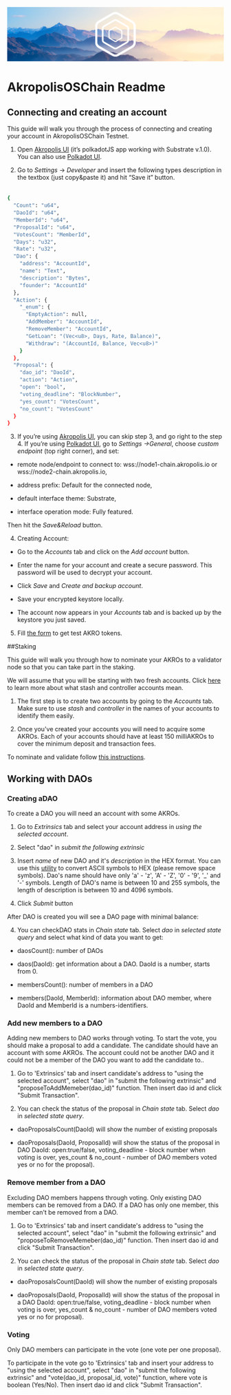 <img src="/images/introsmall.png" alt="drawing" />

# AkropolisOSChain Readme

## Connecting and creating an account


This guide will walk you through the process of connecting and creating your account in AkropolisOSChain Testnet.

1) Open [Akropolis UI](https://wallet.akropolis.io) (it’s polkadotJS app working with Substrate v.1.0). You can also use [Polkadot UI](https://polkadot.js.org/apps/#/explorer). 

2) Go to *Settings* -> *Developer*  and insert the following types description in the textbox (just copy&paste it) and hit “Save it” button. 


```bash

{
  "Count": "u64",
  "DaoId": "u64",
  "MemberId": "u64",
  "ProposalId": "u64",
  "VotesCount": "MemberId",
  "Days": "u32",
  "Rate": "u32",
  "Dao": {
    "address": "AccountId",
    "name": "Text",
    "description": "Bytes",
    "founder": "AccountId"
  },
  "Action": {
    "_enum": {
      "EmptyAction": null,
      "AddMember": "AccountId",
      "RemoveMember": "AccountId",
      "GetLoan": "(Vec<u8>, Days, Rate, Balance)",
      "Withdraw": "(AccountId, Balance, Vec<u8>)"
    }
  },
  "Proposal": {
    "dao_id": "DaoId",
    "action": "Action",
    "open": "bool",
    "voting_deadline": "BlockNumber",
    "yes_count": "VotesCount",
    "no_count": "VotesCount"
  }
}


```


3) If you’re using [Akropolis UI](https://wallet.akropolis.io), you can skip  step 3, and go right to the step 4. If you’re using [Polkadot UI](https://polkadot.js.org/apps/#/explorer), go to *Settings ->General*, choose *custom endpoint* (top right corner), and set: 

- remote node/endpoint to connect to: wss://node1-chain.akropolis.io or wss://node2-chain.akropolis.io, 

- address prefix: Default for the connected node, 

- default interface theme: Substrate, 

- interface operation mode: Fully featured.

Then hit the *Save&Reload* button. 

4) Creating Account: 

- Go to the *Accounts* tab and click on the *Add account* button.

- Enter the name for your account and create a secure password. This password will be used to decrypt your account.

- Click *Save* and *Create and backup account*.

- Save your encrypted keystore locally.

- The account now appears in your *Accounts* tab and is backed up by the keystore you just saved.

5) Fill [the form](https://forms.gle/QjcccF6WWxSrbe9Z7) to get test AKRO tokens. 

##Staking

This guide will walk you through how to nominate your AKROs to a validator node so that you can take part in the staking.

We will assume that you will be starting with two fresh accounts. Click [here](https://wiki.polkadot.network/en/latest/polkadot/learn/staking/#accounts) to learn more about what stash and controller accounts mean.

1) The first step is to create two accounts by going to the *Accounts* tab. Make sure to use *stash* and *controller* in the names of your accounts to identify them easily.

2) Once you've created your accounts you will need to acquire some AKROs. Each of your accounts should have at least 150 milliAKROs to cover the minimum deposit and transaction fees.

To nominate and validate follow [this instructions](https://wiki.polkadot.network/en/latest/polkadot/node/guides/how-to-nominate/#nominating). 



## Working with DAOs


### Creating aDAO

To create a DAO you will need an account with some AKROs. 

1) Go to *Extrinsics* tab and select your account address in *using the selected account*. 

2) Select "dao" in *submit the following extrinsic*

3) Insert *name* of new DAO and it's *description* in the HEX format. You can use this [utility](https://www.rapidtables.com/convert/number/ascii-to-hex.html) to convert ASCII symbols to HEX (please remove space symbols). Dao's name should have only 'a' - 'z', 'A' - 'Z', '0' - '9', '_' and '-' symbols. Length of DAO's name is between 10 and 255 symbols, the length of description is between 10 and 4096 symbols. 

3) Click *Submit* button

After DAO is created you will see a DAO page with minimal balance:


4) You can checkDAO stats in *Chain state* tab. Select *dao* in *selected state query* and select what kind of data you want to get: 

- daosCount(): number of DAOs

- daos(DaoId): get information about a DAO. DaoId is a number, starts from 0. 

- membersCount(): number of members in a DAO

- members(DaoId, MemberId): information about DAO member, where DaoId and MemberId is a numbers-identifiers. 

### Add new members to a DAO

Adding new members to DAO works through voting. To start the vote, you should make a proposal to add a candidate. The candidate should have an account with some AKROs. The account could not be another DAO and it could not be a member of the DAO you want to add the candidate to.. 

1) Go to 'Extrinsics' tab and insert candidate's address to "using the selected account", select "dao" in "submit the following extrinsic" and "proposeToAddMemeber(dao_id)" function. Then insert dao id and click "Submit Transaction". 

2) You can check the status of the proposal in *Chain state* tab. Select *dao* in *selected state query*. 

- daoProposalsCount(DaoId) will show the number of existing proposals

- daoProposals(DaoId, ProposalId) will show the status of the proposal in DAO DaoId: open:true/false, voting_deadline - block number when voting is over, yes_count & no_count - number of DAO members voted yes or no for the proposal). 

### Remove member from a DAO

Excluding DAO members happens through voting. Only existing DAO members can be removed from a DAO. If a DAO has only one member, this member can't be removed from a DAO. 

1) Go to 'Extrinsics' tab and insert candidate's address to "using the selected account", select "dao" in "submit the following extrinsic" and "proposeToRemoveMemeber(dao_id)" function. Then insert dao id and click "Submit Transaction". 

2) You can check the status of the proposal in *Chain state* tab. Select *dao* in *selected state query*. 

- daoProposalsCount(DaoId) will show the number of existing proposals

- daoProposals(DaoId, ProposalId) will show the status of the proposal in a DAO DaoId: open:true/false, voting_deadline - block number when voting is over, yes_count & no_count - number of DAO members voted yes or no for proposal). 



### Voting

Only DAO members can participate  in the vote (one vote per one proposal). 

To participate in the vote go to 'Extrinsics' tab and insert your address to "using the selected account", select "dao" in "submit the following extrinsic" and "vote(dao_id, proposal_id, vote)" function, where vote is boolean (Yes/No).  Then insert dao id and click "Submit Transaction". 
